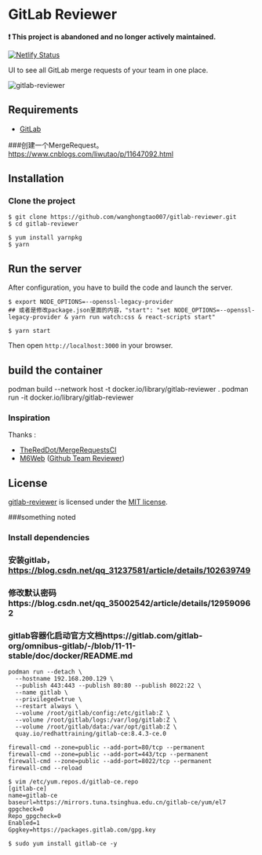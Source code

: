 # GitLab Reviewer

**❗ This project is abandoned and no longer actively maintained.**

[![Netlify Status](https://api.netlify.com/api/v1/badges/80c95e9b-a3a7-4b2a-a115-5508fc98a619/deploy-status)](https://app.netlify.com/sites/gitlab-reviewer/deploys)

UI to see all GitLab merge requests of your team in one place.

![gitlab-reviewer](screenshot.png)

## Requirements

* [GitLab](https://about.gitlab.com/)




###创建一个MergeRequest。 https://www.cnblogs.com/liwutao/p/11647092.html
####

## Installation

### Clone the project

```shell
$ git clone https://github.com/wanghongtao007/gitlab-reviewer.git
$ cd gitlab-reviewer
```

```shell
$ yum install yarnpkg
$ yarn
```

## Run the server

After configuration, you have to build the code and launch the server.

```shell
$ export NODE_OPTIONS=--openssl-legacy-provider
## 或者是修改package.json里面的内容，"start": "set NODE_OPTIONS=--openssl-legacy-provider & yarn run watch:css & react-scripts start"

$ yarn start
```

Then open `http://localhost:3000` in your browser.

## build the container
podman build --network host -t docker.io/library/gitlab-reviewer .
podman run -it docker.io/library/gitlab-reviewer


### Inspiration

Thanks :
* [TheRedDot/MergeRequestsCI](https://github.com/TheRedDot/MergeRequestsCI)
* [M6Web](https://tech.m6web.fr/) ([Github Team Reviewer](https://github.com/M6Web/GithubTeamReviewer))

## License

[gitlab-reviewer](https://github.com/Akollade/gitlab-reviewer) is licensed under the [MIT license](LICENSE).

###something noted
### Install dependencies
### 安装gitlab， https://blog.csdn.net/qq_31237581/article/details/102639749
### 修改默认密码https://blog.csdn.net/qq_35002542/article/details/129590962 
### gitlab容器化启动官方文档https://gitlab.com/gitlab-org/omnibus-gitlab/-/blob/11-11-stable/doc/docker/README.md

```shell
podman run --detach \
  --hostname 192.168.200.129 \
  --publish 443:443 --publish 80:80 --publish 8022:22 \
  --name gitlab \
  --privileged=true \
  --restart always \
  --volume /root/gitlab/config:/etc/gitlab:Z \
  --volume /root/gitlab/logs:/var/log/gitlab:Z \
  --volume /root/gitlab/data:/var/opt/gitlab:Z \
  quay.io/redhattraining/gitlab-ce:8.4.3-ce.0

firewall-cmd --zone=public --add-port=80/tcp --permanent
firewall-cmd --zone=public --add-port=443/tcp --permanent
firewall-cmd --zone=public --add-port=8022/tcp --permanent
firewall-cmd --reload
```

```shell
$ vim /etc/yum.repos.d/gitlab-ce.repo
[gitlab-ce]
name=gitlab-ce
baseurl=https://mirrors.tuna.tsinghua.edu.cn/gitlab-ce/yum/el7
gpgcheck=0
Repo_gpgcheck=0
Enabled=1
Gpgkey=https://packages.gitlab.com/gpg.key

$ sudo yum install gitlab-ce -y
```
